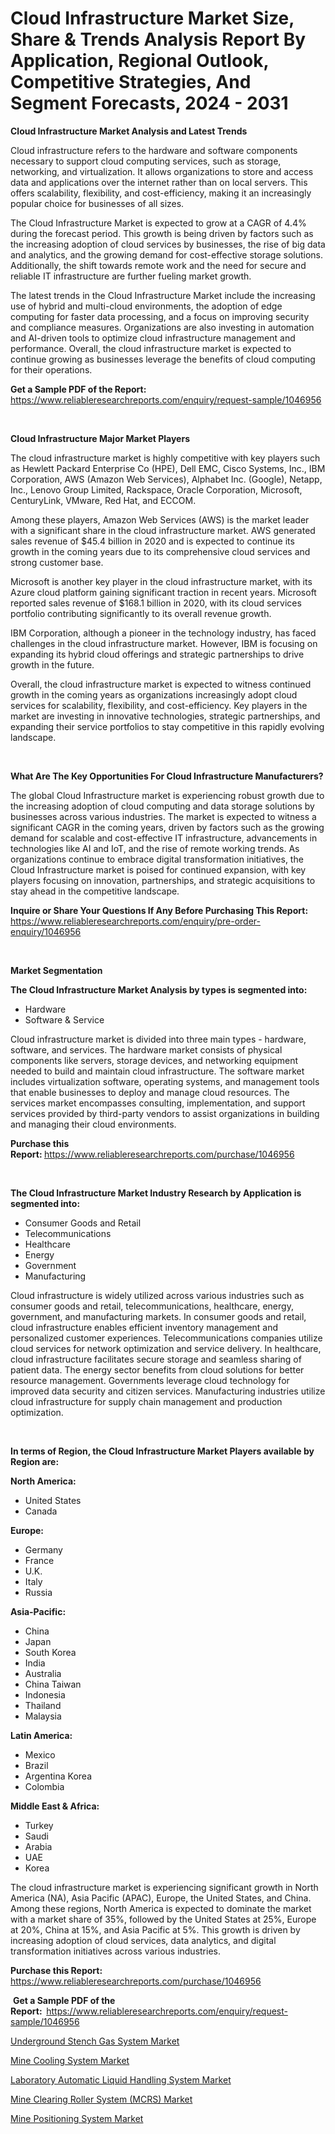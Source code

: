 <p><h1>Cloud Infrastructure Market Size, Share & Trends Analysis Report By Application, Regional Outlook, Competitive Strategies, And Segment Forecasts, 2024 - 2031</h1></p><p><strong>Cloud Infrastructure Market Analysis and Latest Trends</strong></p>
<p><p>Cloud infrastructure refers to the hardware and software components necessary to support cloud computing services, such as storage, networking, and virtualization. It allows organizations to store and access data and applications over the internet rather than on local servers. This offers scalability, flexibility, and cost-efficiency, making it an increasingly popular choice for businesses of all sizes.</p><p>The Cloud Infrastructure Market is expected to grow at a CAGR of 4.4% during the forecast period. This growth is being driven by factors such as the increasing adoption of cloud services by businesses, the rise of big data and analytics, and the growing demand for cost-effective storage solutions. Additionally, the shift towards remote work and the need for secure and reliable IT infrastructure are further fueling market growth.</p><p>The latest trends in the Cloud Infrastructure Market include the increasing use of hybrid and multi-cloud environments, the adoption of edge computing for faster data processing, and a focus on improving security and compliance measures. Organizations are also investing in automation and AI-driven tools to optimize cloud infrastructure management and performance. Overall, the cloud infrastructure market is expected to continue growing as businesses leverage the benefits of cloud computing for their operations.</p></p>
<p><strong>Get a Sample PDF of the Report:&nbsp;</strong> <a href="https://www.reliableresearchreports.com/enquiry/request-sample/1046956">https://www.reliableresearchreports.com/enquiry/request-sample/1046956</a></p>
<p>&nbsp;</p>
<p><strong>Cloud Infrastructure Major Market Players</strong></p>
<p><p>The cloud infrastructure market is highly competitive with key players such as Hewlett Packard Enterprise Co (HPE), Dell EMC, Cisco Systems, Inc., IBM Corporation, AWS (Amazon Web Services), Alphabet Inc. (Google), Netapp, Inc., Lenovo Group Limited, Rackspace, Oracle Corporation, Microsoft, CenturyLink, VMware, Red Hat, and ECCOM.</p><p>Among these players, Amazon Web Services (AWS) is the market leader with a significant share in the cloud infrastructure market. AWS generated sales revenue of $45.4 billion in 2020 and is expected to continue its growth in the coming years due to its comprehensive cloud services and strong customer base.</p><p>Microsoft is another key player in the cloud infrastructure market, with its Azure cloud platform gaining significant traction in recent years. Microsoft reported sales revenue of $168.1 billion in 2020, with its cloud services portfolio contributing significantly to its overall revenue growth.</p><p>IBM Corporation, although a pioneer in the technology industry, has faced challenges in the cloud infrastructure market. However, IBM is focusing on expanding its hybrid cloud offerings and strategic partnerships to drive growth in the future.</p><p>Overall, the cloud infrastructure market is expected to witness continued growth in the coming years as organizations increasingly adopt cloud services for scalability, flexibility, and cost-efficiency. Key players in the market are investing in innovative technologies, strategic partnerships, and expanding their service portfolios to stay competitive in this rapidly evolving landscape.</p></p>
<p>&nbsp;</p>
<p><strong>What Are The Key Opportunities For Cloud Infrastructure Manufacturers?</strong></p>
<p><p>The global Cloud Infrastructure market is experiencing robust growth due to the increasing adoption of cloud computing and data storage solutions by businesses across various industries. The market is expected to witness a significant CAGR in the coming years, driven by factors such as the growing demand for scalable and cost-effective IT infrastructure, advancements in technologies like AI and IoT, and the rise of remote working trends. As organizations continue to embrace digital transformation initiatives, the Cloud Infrastructure market is poised for continued expansion, with key players focusing on innovation, partnerships, and strategic acquisitions to stay ahead in the competitive landscape.</p></p>
<p><strong>Inquire or Share Your Questions If Any Before Purchasing This Report:</strong> <a href="https://www.reliableresearchreports.com/enquiry/pre-order-enquiry/1046956">https://www.reliableresearchreports.com/enquiry/pre-order-enquiry/1046956</a></p>
<p>&nbsp;</p>
<p><strong>Market Segmentation</strong></p>
<p><strong>The Cloud Infrastructure Market Analysis by types is segmented into:</strong></p>
<p><ul><li>Hardware</li><li>Software & Service</li></ul></p>
<p><p>Cloud infrastructure market is divided into three main types - hardware, software, and services. The hardware market consists of physical components like servers, storage devices, and networking equipment needed to build and maintain cloud infrastructure. The software market includes virtualization software, operating systems, and management tools that enable businesses to deploy and manage cloud resources. The services market encompasses consulting, implementation, and support services provided by third-party vendors to assist organizations in building and managing their cloud environments.</p></p>
<p><strong>Purchase this Report:&nbsp;</strong><a href="https://www.reliableresearchreports.com/purchase/1046956">https://www.reliableresearchreports.com/purchase/1046956</a></p>
<p>&nbsp;</p>
<p><strong>The Cloud Infrastructure Market Industry Research by Application is segmented into:</strong></p>
<p><ul><li>Consumer Goods and Retail</li><li>Telecommunications</li><li>Healthcare</li><li>Energy</li><li>Government</li><li>Manufacturing</li></ul></p>
<p><p>Cloud infrastructure is widely utilized across various industries such as consumer goods and retail, telecommunications, healthcare, energy, government, and manufacturing markets. In consumer goods and retail, cloud infrastructure enables efficient inventory management and personalized customer experiences. Telecommunications companies utilize cloud services for network optimization and service delivery. In healthcare, cloud infrastructure facilitates secure storage and seamless sharing of patient data. The energy sector benefits from cloud solutions for better resource management. Governments leverage cloud technology for improved data security and citizen services. Manufacturing industries utilize cloud infrastructure for supply chain management and production optimization.</p></p>
<p>&nbsp;</p>
<p><strong>In terms of Region, the Cloud Infrastructure Market Players available by Region are:</strong></p>
<p>
    <p> <strong> North America: </strong>
        <ul>
            <li>United States</li>
            <li>Canada</li>
        </ul>
        </p> 
    <p> <strong> Europe: </strong>
        <ul>
            <li>Germany</li>
            <li>France</li>
            <li>U.K.</li>
            <li>Italy</li>
            <li>Russia</li>
        </ul>
        </p> 
    <p> <strong> Asia-Pacific: </strong>
        <ul>
            <li>China</li>
            <li>Japan</li>
            <li>South Korea</li>
            <li>India</li>
            <li>Australia</li>
            <li>China Taiwan</li>
            <li>Indonesia</li>
            <li>Thailand</li>
            <li>Malaysia</li>
        </ul>
        </p> 
    <p> <strong> Latin America: </strong>
        <ul>
            <li>Mexico</li>
            <li>Brazil</li>
            <li>Argentina Korea</li>
            <li>Colombia</li>
        </ul>
        </p> 
    <p> <strong> Middle East & Africa: </strong>
        <ul>
            <li>Turkey</li>
            <li>Saudi</li>
            <li>Arabia</li>
            <li>UAE</li>
            <li>Korea</li>
        </ul>
    </p>
    </p>
<p><p>The cloud infrastructure market is experiencing significant growth in North America (NA), Asia Pacific (APAC), Europe, the United States, and China. Among these regions, North America is expected to dominate the market with a market share of 35%, followed by the United States at 25%, Europe at 20%, China at 15%, and Asia Pacific at 5%. This growth is driven by increasing adoption of cloud services, data analytics, and digital transformation initiatives across various industries.</p></p>
<p><strong>Purchase this Report: </strong><a href="https://www.reliableresearchreports.com/purchase/1046956">https://www.reliableresearchreports.com/purchase/1046956</a></p>
<p>&nbsp;<strong>Get a Sample PDF of the Report:&nbsp;&nbsp;</strong><a href="https://www.reliableresearchreports.com/enquiry/request-sample/1046956">https://www.reliableresearchreports.com/enquiry/request-sample/1046956</a></p>
<p><strong></strong></p>
<p><p><a href="https://medium.com/@bobbysalazar65/underground-stench-gas-system-market-exploring-market-share-market-trends-and-future-growth-f7973c63cff8">Underground Stench Gas System Market</a></p><p><a href="https://medium.com/@bobbysalazar65/mine-cooling-system-market-trends-forecast-and-competitive-analysis-to-2031-1427f524baa2">Mine Cooling System Market</a></p><p><a href="https://medium.com/@bobbysalazar65/laboratory-automatic-liquid-handling-system-market-outlook-industry-overview-and-forecast-2024-to-376bb142049e">Laboratory Automatic Liquid Handling System Market</a></p><p><a href="https://medium.com/@bobbysalazar65/mine-clearing-roller-system-mcrs-market-trends-and-market-analysis-forecasted-for-period-3f037e3833d0">Mine Clearing Roller System (MCRS) Market</a></p><p><a href="https://medium.com/@bobbysalazar65/mine-positioning-system-market-exploring-market-share-market-trends-and-future-growth-14709737c781">Mine Positioning System Market</a></p></p>